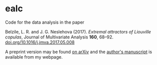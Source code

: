 # ealc
Code for the data analysis in the paper 

Belzile, L. R. and J. G. Neslehova (2017). *Extremal attractors of Liouville copulas*, Journal of Multivariate Analysis **160**, 68–92. [doi.org/10.1016/j.jmva.2017.05.008](https://doi.org/10.1016/j.jmva.2017.05.008)

A preprint version may be found [on arXiv](https://arxiv.org/abs/) and the [author's manuscript](http://sma.epfl.ch/~lbelzile/paper/ealc_am.pdf) is available from my webpage.
